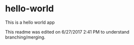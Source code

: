 # hello-world
This is a hello world app

This readme was edited on 6/27/2017 2:41 PM to understand branching/merging.
